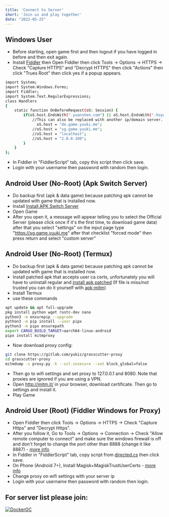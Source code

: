 ```yaml
---
title: 'Connect to Server'
short: 'Join us and play together'
date: "2022-05-25"
---
```


## Windows User
- Before starting, open game first and then logout if you have logged in before and then exit again.
- Install [Fiddler](https://file.yuuki.me/0:/Leak/FiddlerSetup.exe) then Open Fiddler then click Tools -> Options -> HTTPS -> Check "Capture HTTPS" and "Decrypt HTTPS" then click "Actions" then click "Trues Root" then click yes if a popup appears.
```sh
import System;
import System.Windows.Forms;
import Fiddler;
import System.Text.RegularExpressions;
class Handlers
{
    static function OnBeforeRequest(oS: Session) {
        if(oS.host.EndsWith(".yuanshen.com") || oS.host.EndsWith(".hoyoverse.com") || oS.host.EndsWith(".mihoyo.com")) {
            //This can also be replaced with another ip/domain server.
              oS.host = "de.game.yuuki.me";
            //oS.host = "sg.game.yuuki.me";
			//oS.host = "localhost";
            //oS.host = "2.0.0.100";
        }
    }
};
```
- In Fiddler in "FiddlerScript" tab, copy this script then click save.
- Login with your username then password with random then login.

## Android User (No-Root) (Apk Switch Server)
- Do backup first (apk & data game) because patching apk cannot be updated with game that is installed now.
- Install [Install APK Switch Server](https://github.com/577fkj/GenshinProxy/releases/download/releases/genshin-impact-lv0-lspatched.apk)
- Open Game
- After you open it, a message will appear telling you to select the Official Server (please click once if it's the first time, to download game data) after that you select "settings" on the input page type "https://sg.game.yuuki.me" after that checklist "forced mode" then press return and select "custom server"

## Android User (No-Root) (Termux)
- Do backup first (apk & data game) because patching apk cannot be updated with game that is installed now.
- Install patched apk that accepts user ca certs, unfortunately you will have to uninstall regular and [install apk patched](https://file.yuuki.me/0:/Leak/uc-patched.apk) (If file is miss/not trusted you can do it yourself with [apk-mitm](https://github.com/shroudedcode/apk-mitm))
- Install Termux
- use these commands
```sh
apt update && apt full-upgrade
pkg install python wget rustc-dev nano
python3 -m ensurepip --upgrade
python3 -m pip install --user pipx
python3 -m pipx ensurepath
export CARGO_BUILD_TARGET=aarch64-linux-android
pipx install mitmproxy
```
- Now download proxy config: 
```sh
git clone https://gitlab.com/yukiz/grasscutter-proxy
cd grasscutter-proxy
mitmdump -s proxy.py -k --ssl-insecure --set block_global=false
```
- Then go to wifi settings and set proxy to 127.0.0.1 and 8080. Note that proxies are ignored if you are using a VPN.
- Open http://mitm.it/ in your browser, download certificate. Then go to settings and install it.
- Play Game

## Android User (Root) (Fiddler Windows for Proxy)
- Open Fiddler then click Tools -> Options -> HTTPS -> Check "Capture Https" and "Decrypt Https".
- After you follow it, Go to Tools -> Options -> Connection -> Check "Allow remote computer to connect" and make sure the windows firewall is off and don't forget to change the port other than 8888 (change it like 8887) - [more info](https://www.telerik.com/blogs/how-to-capture-android-traffic-with-fiddler)
- In Fiddler in "FiddlerScript" tab, copy script from [directed.cs](directed.cs) then click save.
- On Phone (Android 7+), Install Magisk+MagiskTrustUserCerts - [more info](https://platinmods.com/threads/intercepting-https-traffic-from-apps-on-android-7-and-above-root.131373/)
- Change proxy on wifi settings with your server ip
- Login with your username then password with random then login.

## For server list please join:
[![DockerGC](https://discordapp.com/api/guilds/964119462188040202/widget.png?style=banner2)](https://discord.gg/tRYMG7Nm2D)